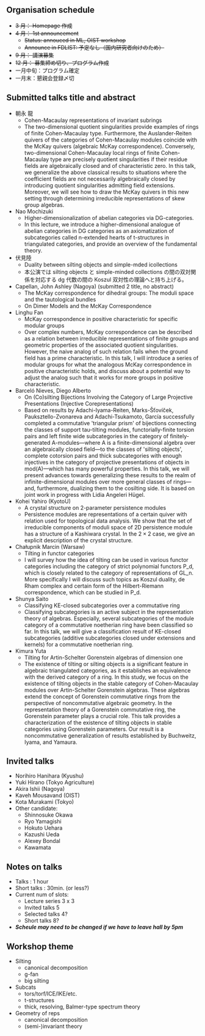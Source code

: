 ## Organisation schedule

-   ~~3 月： Homepage 作成~~
-   ~~4 月： 1st announcement~~
    -   ~~Status: annouced in ML, OIST workshop~~
    -   ~~Announce in FDLIST: 予定なし（国内研究者向けのため）~~
-   ~~9 月： 講演募集~~
-   ~~12 月： 募集締め切り、プログラム作成~~
-   一月中旬：プログラム確定
-   一月末：懇親会登録〆切

## Submitted talks title and abstract

-   朝永 龍
    -   Cohen-Macaulay representations of invariant subrings
    -   The two-dimensional quotient singularities provide examples of rings of finite Cohen-Macaulay type. Furthermore, the Auslander-Reiten quivers of the categories of Cohen-Macaulay modules coincide with the McKay quivers (algebraic McKay correspondence). Conversely, two-dimensional Cohen-Macaulay local rings of finite Cohen-Macaulay type are precisely quotient singularities if their residue fields are algebraically closed and of characteristic zero. In this talk, we generalize the above classical results to situations where the coefficient fields are not necessarily algebraically closed by introducing quotient singularities admitting field extensions. Moreover, we will see how to draw the McKay quivers in this new setting through determining irreducible representations of skew group algebras.
-   Nao Mochizuki
    -   Higher-dimensionalization of abelian categories via DG-categories.
    -   In this lecture, we introduce a higher-dimensional analogue of abelian categories in DG categories as an axiomatization of subcategories called n-extended hearts of t-structures in triangulated categories, and provide an overview of the fundamental theory.
-   伏見陸
    -   Duality between silting objects and simple-mded icollections
    -   本公演では silting objects と simple-minded collections の間の双対関係を対応する dg 代数の間の Koszul 双対性の理論へと持ち上げる。
-   Capellan, John Ashley (Nagoya) (submitted 2 title, no abstract)
    -   The McKay correspondence for dihedral groups: The moduli space and the tautological bundles
    -   On Dimer Models and the McKay Correspondence
-   Linghu Fan
    -   McKay correspondence in positive characteristic for specific modular groups
    -   Over complex numbers, McKay correspondence can be described as a relation between irreducible representations of finite groups and geometric properties of the associated quotient singularities. However, the naive analog of such relation fails when the ground field has a prime characteristic. In this talk, I will introduce a series of modular groups for what the analogous McKay correspondence in positive characteristic holds, and discuss about a potential way to adjust the analog such that it works for more groups in positive characteristic.
-   Barceló Nieves, Diego Alberto
    -   On (Co)silting Bijections Involving the Category of Large Projective Presentations (Injective Corepresentations)
    -   Based on results by Adachi-Iyama-Reiten, Marks-Šťovíček, Pauksztello-Zvonareva and Adachi-Tsukamoto, García successfully completed a commutative 'triangular prism' of bijections connecting the classes of support tau-tilting modules, functorially-finite torsion pairs and left finite wide subcategories in the category of finitely-generated A-modules—where A is a finite-dimensional algebra over an algebraically closed field—to the classes of 'silting objects', complete cotorsion pairs and thick subcategories with enough injectives in the category of projective presentations of objects in mod(A)—which has many powerful properties. In this talk, we will present advances towards generalizing these results to the realm of infinite-dimensional modules over more general classes of rings—and, furthermore, dualizing them to the cosilting side. It is based on joint work in progress with Lidia Angeleri Hügel.
-   Kohei Yahiro (KyotoU)
    -   A crystal structure on 2-parameter persistence modules
    -   Persistence modules are representations of a certain quiver with relation used for topological data analysis. We show that the set of irreducible components of moduli space of 2D persistence module has a structure of a Kashiwara crystal. In the $2 \times 2$ case, we give an explicit description of the crystal structure.
-   Chałupnik Marcin (Warsaw)
    -   Tilting in functor categories
    -   I will survey how the idea of tilting can be used in various functor categories including the category of strict polynomial functors P_d, which is closely related to the category of representations of GL_n. More specifically I will discuss such topics as Koszul duality, de Rham complex and certain form of the Hilbert-Riemann correspondence, which can be studied in P_d.
-   Shunya Saito
    -   Classifying KE-closed subcategories over a commutative ring
    -   Classifying subcategories is an active subject in the representation theory of algebras. Especially, several subcategories of the module category of a commutative noetherian ring have been classified so far. In this talk, we will give a classification result of KE-closed subcategories (additive subcategories closed under extensions and kernels) for a commutative noetherian ring.
-   Kimura Yuta
    -   Tilting for Artin-Schelter Gorenstein algebras of dimension one
    -   The existence of tilting or silting objects is a significant feature in algebraic triangulated categories, as it establishes an equivalence with the derived category of a ring. In this study, we focus on the existence of tilting objects in the stable category of Cohen-Macaulay modules over Artin-Schelter Gorenstein algebras. These algebras extend the concept of Gorenstein commutative rings from the perspective of noncommutative algebraic geometry. In the representation theory of a Gorenstein commutative ring, the Gorenstein parameter plays a crucial role. This talk provides a characterization of the existence of tilting objects in stable categories using Gorenstein parameters. Our result is a noncommutative generalization of results established by Buchweitz, Iyama, and Yamaura.

## Invited talks

-   Norihiro Hanihara (Kyushu)
-   Yuki Hirano (Tokyo Agriculture)
-   Akira Ishii (Nagoya)
-   Kaveh Mousavand (OIST)
-   Kota Murakami (Tokyo)
-   Other candidate:
    -   Shinnosuke Okawa
    -   Ryo Yamagishi
    -   Hokuto Uehara
    -   Kazushi Ueda
    -   Alexey Bondal
    -   Kawamata

## Notes on talks

-   Talks : 1 hour
-   Short talks : 30min. (or less?)
-   Current num of slots:
    -   Lecture series 3 x 3
    -   Invited talks 5
    -   Selected talks 4?
    -   Short talks 8?
-   **_Scheule may need to be changed if we have to leave hall by 5pm_**

## Workshop theme

-   Silting
    -   canonical decomposition
    -   g-fan
    -   big silting
-   Subcats
    -   tors/torf/ICE/IKE/etc.
    -   t-structures
    -   thick, resolving, Balmer-type spectrum theory
-   Geometry of reps
    -   canonical decomposition
    -   (semi-)invariant theory
